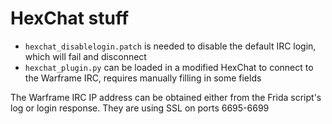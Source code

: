 # HexChat stuff

- `hexchat_disablelogin.patch` is needed to disable the default IRC login, which will fail and disconnect
- `hexchat_plugin.py` can be loaded in a modified HexChat to connect to the Warframe IRC, requires manually filling in some fields

The Warframe IRC IP address can be obtained either from the Frida script's log or login response. They are using SSL on ports 6695-6699
